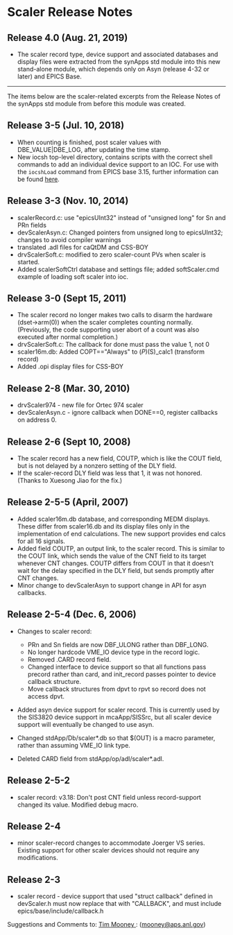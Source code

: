 # Scaler Release Notes

##  Release 4.0 (Aug. 21, 2019)

* The scaler record type, device support and associated databases and display files were extracted from the synApps std module into this new stand-alone module, which depends only on Asyn (release 4-32 or later) and EPICS Base.

----

The items below are the scaler-related excerpts from the Release Notes of the synApps std module from before this module was created.

##  Release 3-5 (Jul. 10, 2018)

* When counting is finished, post scaler values with DBE_VALUE|DBE_LOG, after updating the time stamp.
* New iocsh top-level directory, contains scripts with the correct shell commands to add an individual device support to an IOC. For use with the `iocshLoad` command from EPICS base 3.15, further information can be found [here](https://github.com/epics-modules/xxx/wiki/IOC-Shell-Scripts).

##  Release 3-3 (Nov. 10, 2014)

* scalerRecord.c: use "epicsUInt32" instead of "unsigned long" for Sn and PRn fields
* devScalerAsyn.c: Changed pointers from unsigned long to epicsUInt32; changes to avoid compiler warnings
* translated .adl files for caQtDM and CSS-BOY
* drvScalerSoft.c: modified to zero scaler-count PVs when scaler is started.
* Added scalerSoftCtrl database and settings file; added softScaler.cmd example of loading soft scaler into ioc.

##  Release 3-0 (Sept 15, 2011)

* The scaler record no longer makes two calls to disarm the hardware (dset->arm(0)) when the scaler completes counting normally. (Previously, the code supporting user abort of a count was also executed after normal completion.)
* drvScalerSoft.c: The callback for done must pass the value 1, not 0
* scaler16m.db: Added COPT=="Always" to $(P)$(S)_calc1 (transform record)
* Added .opi display files for CSS-BOY

##  Release 2-8 (Mar. 30, 2010)

* drvScaler974 - new file for Ortec 974 scaler
* devScalerAsyn.c - ignore callback when DONE==0, register callbacks on address 0.

## Release 2-6 (Sept 10, 2008)

* The scaler record has a new field, COUTP, which is like the COUT field, but is not delayed by a nonzero setting of the DLY field.
* If the scaler-record DLY field was less that 1, it was not honored. (Thanks to Xuesong Jiao for the fix.)

## Release 2-5-5 (April, 2007)

* Added scaler16m.db database, and corresponding MEDM displays. These differ from scaler16.db and its display files only in the implementation of end calculations. The new support provides end calcs for all 16 signals.
* Added field COUTP, an output link, to the scaler record. This is similar to the COUT link, which sends the value of the CNT field to its target whenever CNT changes. COUTP differs from COUT in that it doesn't wait for the delay specified in the DLY field, but sends promptly after CNT changes.
* Minor change to devScalerAsyn to support change in API for asyn callbacks.

## Release 2-5-4 (Dec. 6, 2006)

* Changes to scaler record:
  * PRn and Sn fields are now DBF_ULONG rather than DBF_LONG.
  * No longer hardcode VME_IO device type in the record logic.
  * Removed .CARD record field.
  * Changed interface to device support so that all functions pass precord rather than card, and init_record passes pointer to device callback structure.
  * Move callback structures from dpvt to rpvt so record does not access dpvt.

* Added asyn device support for scaler record. This is currently used by the SIS3820 device support in mcaApp/SISSrc, but all scaler device support will eventually be changed to use asyn.

* Changed stdApp/Db/scaler*.db so that $(OUT) is a macro parameter, rather than assuming VME_IO link type.
* Deleted CARD field from stdApp/op/adl/scaler*.adl.

## Release 2-5-2

* scaler record: v3.18: Don't post CNT field unless record-support changed its value. Modified debug macro.

## Release 2-4

* minor scaler-record changes to accommodate Joerger VS series. Existing support for other scaler devices should not require any modifications.

## Release 2-3

* scaler record - device support that used "struct callback" defined in devScaler.h must now replace that with "CALLBACK", and must include epics/base/include/callback.h

Suggestions and Comments to:
[Tim Mooney ](mailto:mooney@aps.anl.gov): (mooney@aps.anl.gov)


